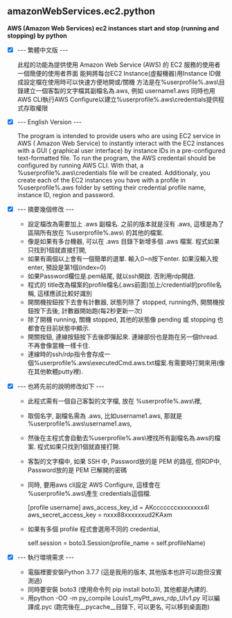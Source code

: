 ## amazonWebServices.ec2.python
**AWS (Amazon Web Services) ec2 instances start and stop (running and stopping) by python**

- [x] --- 繁體中文版 ---

    此程的功能為提供使用 Amazon Web Service (AWS) 的 EC2 服務的使用者一個簡便的使用者界面
    能夠將每台EC2 Instance(虛擬機器)用Instance ID做成設定檔在使用時可以快速方便地開或/關機
    方法是在%userprofile%\.aws\目錄建立一個客製的文字檔其副檔名為.aws, 例如 username1.aws
    同時也用AWS CLI執行AWS Configure以建立%userprofile%\.aws\credentials提供程式存取權限

- [x] --- English Version ---

    The program is intended to provide users who are using EC2 service in AWS (
    Amazon Web Service) to instantly interact with the EC2 instances with a GUI (
    graphical user interface) by instance IDs in a pre-configured text-formatted file.
    To run the program, the AWS credentail should be configured by running AWS CLI. 
    With that, a %userprofile%\.aws\credentials file will be created. Additionaly, 
    you create each of the EC2 instances you have with a profile in %userprofile%\.aws
    folder by setting their credential profile name, instance ID, region and password.

- [x] --- 摘要幾個修改 ---

    * 設定檔改為需要加上 .aws 副檔名. 之前的版本就是沒有 .aws, 這樣是為了區隔所有放在 %userprofile%\.aws\ 的其他的檔案.
    * 像是如果有多台機器, 可以在 .aws 目錄下新增多個 .aws 檔案. 程式如果只找到1個就直接打開, 
    * 如果有兩個以上會有一個簡單的選單. 輸入0~n按下enter. 如果沒輸入按enter, 預設是第1個(index=0)
    * 如果Password欄位是.pem結尾, 就以ssh開啟. 否則用rdp開啟.
    * 程式的 title改為檔案的profile檔名(.aws前面)加上/credential的profile名稱, 這樣應該比較好識別
    * 開關機按鈕按下去會有計數器, 狀態列除了 stopped, running外, 開關機按鈕按下去後, 計數器開始跑(每2秒更新一次)
    * 除了開機 running, 關機 stopped, 其他的狀態像 pending 或 stopping 也都會在目前狀態中顯示.
    * 開關按鈕, 連線按鈕按下去後即彈起來. 連線部份也是跑在另一個thread. 不再會像當機一樣卡住. 
    * 連線時的ssh/rdp指令會存成一個%userprofile%\.aws\executedCmd.aws.txt檔案.有需要時打開來用(像在其他軟體putty裡). 

- [x] --- 也將先前的說明修改如下 ---

    * 此程式需有一個自己客製的文字檔, 放在 %userprofile%\.aws\裡, 
    * 取個名字, 副檔名需為 .aws, 比如username1.aws, 那就是 %userprofile%\.aws\username1.aws,  
    * 然後在主程式會自動去%userprofile%\.aws\裡找所有副檔名為.aws的檔案. 程式如果只找到1個就直接打開.
    * 客製的文字檔中, 如果 SSH 中, Password放的是 PEM 的路徑, 但RDP中, Password放的是 PEM 已解開的密碼
    * 同時, 要用aws cli設定 AWS Configure, 這樣會在 %userprofile%\.aws\產生 credentials這個檔. 

        [profile username]
        aws_access_key_id = AKcccccccxxxxxxxx4I
        aws_secret_access_key = nxxx88xxxxxxud2KAxm

    * 如果有多個 profile 程式會選用不同的 credential,

        self.session = boto3.Session(profile_name = self.profileName)

- [x] --- 執行環境需求 ---

    * 電腦裡要安裝Python 3.7.7 (這是我用的版本, 其他版本也許可以跑但沒實測過)
    * 同時要安裝 boto3 (使用命令列 pip install boto3), 其他都是內建的. 
    * 用python -OO -m py_compile Louis1_myPtt_aws_rdp_UIv1.py 可以編譯成.pyc (跑完後在__pycache__目錄下, 可以更名, 可以移到桌面跑)
